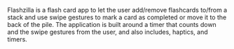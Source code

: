 Flashzilla is a flash card app to let the user add/remove flashcards to/from a stack and use swipe gestures to mark a card as completed or move it to the back of the pile.
The application is built around a timer that counts down and the swipe gestures from the user, and also includes, haptics, and timers.
